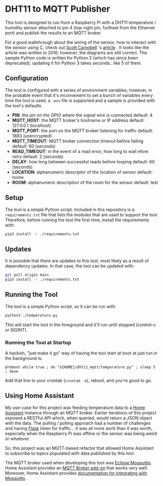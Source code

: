 # DHT11 to MQTT Publisher

This tool is designed to run from a Raspberry Pi with a DHT11
temperature / humidity sensor attached to pin 4 (top-right pin,
furthest from the Ethernet port) and publish the results to
an MQTT broker.

For a good walkthrough about the wiring of the sensor, how to
interact with the sensor using C, check out
[Scott Campbell](https://www.circuitbasics.com/author/circuitbasicsgmail-com/)
's
[article](https://www.circuitbasics.com/how-to-set-up-the-dht11-humidity-sensor-on-the-raspberry-pi/)
.  It looks like the article was written in 2016; however, the
diagrams are still correct.  The sample Python code is written
for Python 2 (which has since been deprecated); updating it for Python 3
takes seconds..  like 5 of them.

## Configuration

The tool is configured with a series of environment variables; however, in
the probable event that it's inconvenient to set a bunch of variables every
time the tool is used, a `.env` file is supported and a sample is provided
with the tool's defaults.

* **PIN**: the pin on the GPIO where the signal wire is connected
  default: 4
* **MQTT_HOST**: the MQTT broker's hostname or IP address
  default: 127.0.0.1 (localhost)
* **MQTT_PORT**: the port on the MQTT broker listening for traffic
  default: 1883 (unencrypted)
* **MQTT_TIMEOUT**: MQTT broker connection timeout before failing
  default: 60 (seconds)
* **READ_TIMEOUT**: in the event of a read error, how long to wait efore retry
  default: 2 (seconds)
* **DELAY**: how long between successful reads before looping
  default: 60 (seconds)
* **LOCATION**: alphanumeric descriptor of the location of sensor
  default: home
* **ROOM**: alphanumeric description of the room for the sensor
  default: test

## Setup

The tool is a simple Python script.  Included in this repository
is a `requirements.txt` file that lists the modules that are used
to support the tool.  Therefore, before running the tool the
first time, install the requirements with:

```sh
pip3 install -r ./requirements.txt
```

## Updates

It is possible that there are updates to this tool, most likely
as a result of dependency updates.  In that case, the tool can
be updated with:

```sh
git pull origin main
pip3 install -r ./requirements.txt
```

## Running the Tool

The tool is a simple Python script, so it can be run with:

```sh
python3 ./temperature.py
```

This will start the tool in the foreground and it'll run
until stopped (control-c or SIGINT).

### Running the Tool at Startup

A hackish, "just make it go" way of having the tool start
at boot at just run in the background is:

```crontab
@reboot while true ; do "${HOME}/dht11_mqtt/temperature.py" ; sleep 5 ; done
```

Add that line to your crontab (`crontab -e`), reboot, and you're
good to go.

## Using Home Assistant

My use-case for this project was feeding temperature data to a
[Home Assistant](https://home-assistant.io/) instance through an
MQTT broker.  Earlier iterations of this project exposed a
RESTful API which, when queried, would return a JSON object with
the data.  The pulling / polling approach had a number of challenges
and having [Flask](https://flask.palletsprojects.com/en/3.0.x/)
listen for traffic... it was all more work than it was worth,
especially when the Raspberry Pi was offline or the sensor was
being weird or whatever.

So, this project was an MQTT-based refactor that allowed
Home Assistant to subscribe to topics populated with data
published by this tool.

The MQTT broker used when developing this tool was 
[Eclipse Mosquitto](https://mosquitto.org/).  Home Assistant
provides an
[MQTT Broker add-on](https://github.com/home-assistant/hassio-addons/blob/master/mosquitto/DOCS.md)
that works very well.  Moreover, Home Assistant provides
[documentation for integrating with Mosquitto](https://www.home-assistant.io/integrations/mqtt)
.

